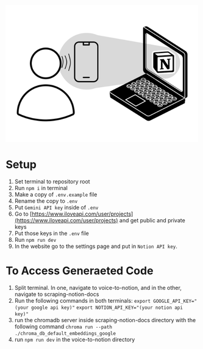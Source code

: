 <!-- insert logo here -->
<div align="center">
<img src="./assets/logo-background.svg"  />
</div>

# Setup

1. Set terminal to repository root
1. Run `npm i` in terminal
1. Make a copy of `.env.example` file
1. Rename the copy to `.env`
1. Put `Gemini API key` inside of `.env`
1. Go to [https://www.iloveapi.com/user/projects](https://www.iloveapi.com/user/projects) and get public and private keys
1. Put those keys in the `.env` file
1. Run `npm run dev`
1. In the website go to the settings page and put in `Notion API key`.

# To Access Generaeted Code

1. Split terminal. In one, navigate to voice-to-notion, and in the other, navigate to scraping-notion-docs
1. Run the following commands in both terminals:
   `export GOOGLE_API_KEY="(your google api key)"`
   `export NOTION_API_KEY="(your notion api key)"`
1. run the chromadb server inside scraping-notion-docs directory with the following command
   `chroma run --path ./chroma_db_default_embeddings_google`
1. run `npm run dev` in the voice-to-notion directory
